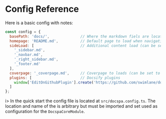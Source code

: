 # Config Reference

Here is a basic config with notes:

```js
const config = {
  basePath: 'docs/',              // Where the markdown fiels are located
  homepage: 'README.md',          // Default page to load when navigating to a directrory
  sideLoad: [                     // Additional content load (can be set to false)
    '_sidebar.md',
    '_navbar.md',
    '_right_sidebar.md',
    '_footer.md'
  ],
  coverpage: '_coverpage.md',     // Coverpage to loads (can be set to false)
  plugins: [                      // Docsify plugins
    window['EditOnGithubPlugin'].create('https://github.com/swimlane/docspa/blob/master/src/docs/', null, '✎ Edit this page')
  ]
};
```

i> In the quick start the config file is located at `src/docspa.config.ts`.  The location and name of the is arbitrary but must be imported and set used as configuration for the `DocspaCoreModule`.